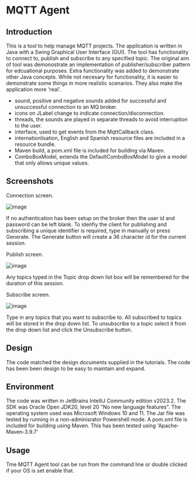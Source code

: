 # MQTT Agent

## Introduction

This is a tool to help manage MQTT projects. The application is written in Java with a Swing Graphical User Interface (GUI). The tool has functionality to connect to, publish and subscribe to any specified topic. 
The original aim of tool was demonostrate an implementation of publisher/subscriber pattern for edcuational purposes. Extra functionality was added to demonstrate other Java concepts. While not 
necesary for functionality, it is easier to demonstrate some things in more realistic scenarios. They also make the application more 'real'.

- sound, positive and negative sounds added for successful and unsuccessful connection to an MQ broker.
- icons on JLabel change to indicate connection/disconnection.
- threads, the sounds are played in separate threads to avoid interruption to the user.
- interface, used to get events from the MqttCallback class.
- internationlisation, English and Spanish resource files are included in a resource bundle.
- Maven build, a pom.xml file is included for building via Maven.
- ComboBoxModel, extends the DefaultComboBoxModel to give a model that only allows unique values.

## Screenshots

Connection screen.

![image](https://github.com/cyberkeeper/MQTTAgent/assets/40637121/092b454c-6a73-49b1-bb93-38fd66623329)

If no authentication has been setup on the broker then the user id and password can be left blank. To idenfiy the client for publishing and subscribing a unique identifier
is required, type in manually or press Generate. The Generate button will create a 36 character id for the current session.

Publish screen.

![image](https://github.com/cyberkeeper/MQTTAgent/assets/40637121/a354304f-8fa8-4f8d-ba28-fdd31c740bba)

Any topics typed in the Topic drop down list box will be remembered for the duration of this session. 

Subscribe screen.

![image](https://github.com/cyberkeeper/MQTTAgent/assets/40637121/c6f2fc30-fb6a-4d6b-aa8d-e108089f6d79)

Type in any topics that you want to subscribe to. All subscribed to topics will be stored in the drop down list. To unsubscribe to a topic select it from the drop down list and click
the Unsubscribe button. 

## Design

The code matched the design documents supplied in the tutorials. The code has been been design to be easy to maintain and expand.

## Environment

The code was written in JetBrains IntelliJ Community edition v2023.2. The SDK was Oracle Open JDK20, level 20 "No new language features". The operating system used was Microsoft Windows 10 and 11. 
The Jar file was tested by running in a non-adminisrator Powershell mode.
A pom.xml file is included for building using Maven. This has been tested using 'Apache-Maven-3.9.7'

## Usage

Tme MQTT Agent tool can be run from the command line or double clicked if your OS is set enable that.
